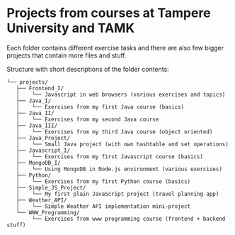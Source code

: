# Projects from courses at Tampere University and TAMK

Each folder contains different exercise tasks and there are also few bigger projects that contain more files and stuff.

Structure with short descriptions of the folder contents:

```
└── projects/
   ├── Frontend_I/
   │    └── Javascript in web browsers (various exercises and topics)
   ├── Java_I/
   │    └── Exercises from my first Java course (basics)
   ├── Java_II/
   │    └── Exercises from my second Java course
   ├── Java_III/
   │    └── Exercises from my third Java course (object oriented)
   ├── Java_Project/
   │    └── Small Java project (with own hashtable and set operations)
   ├── Javascript_I/
   │    └── Exercises from my first Javascript course (basics)
   ├── MongoDB_I/
   │    └── Using MongoDB in Node.js environment (various exercises)
   ├── Python/
   │    └── Exercises from my first Python course (basics)
   ├── Simple_JS_Project/
   │    └── My first plain JavaScript project (travel planning app)
   ├── Weather_API/
   │    └── Simple Weather API implementation mini-project
   └── WWW_Programming/
        └── Exercises from www programming course (frontend + backend stuff)
```
